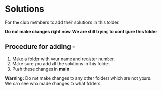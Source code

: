 # Solutions
For the club members to add their solutions in this folder.

**Do not make changes right now. We are still trying to configure this folder**

## Procedure for adding -
1. Make a folder with your name and register number.
2. Make sure you add all the solutions in this folder.
3. Push these changes in **main**.

**Warning:** Do not make changes to any other folders which are not yours. We can see who made changes to what folders.